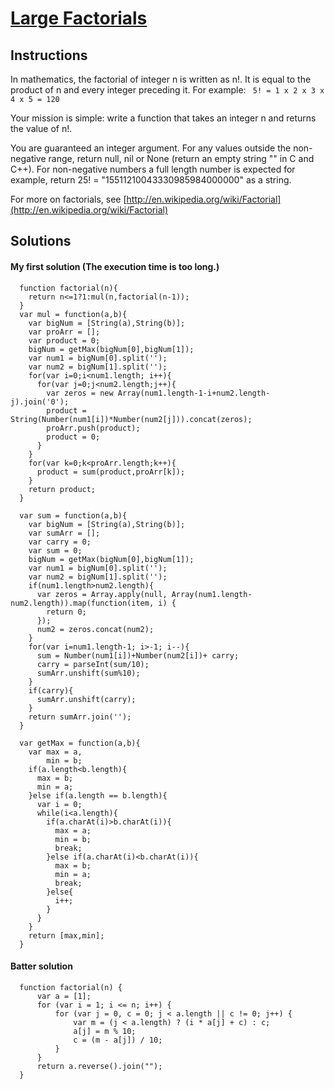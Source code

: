 # [Large Factorials](https://www.codewars.com/kata/large-factorials/train/javascript)

## Instructions

  In mathematics, the factorial of integer n is written as n!. It is equal to the product of n and every integer preceding it. For example: ` 5! = 1 x 2 x 3 x 4 x 5 = 120` 

  Your mission is simple: write a function that takes an integer n and returns the value of n!.

  You are guaranteed an integer argument. For any values outside the non-negative range, return null, nil or None (return an empty string "" in C and C++). For non-negative numbers a full length number is expected for example, return 25! = "15511210043330985984000000" as a string.

  For more on factorials, see [http://en.wikipedia.org/wiki/Factorial](http://en.wikipedia.org/wiki/Factorial)


## Solutions

#### My first solution (The execution time is too long.)

```
  function factorial(n){
    return n<=1?1:mul(n,factorial(n-1));
  }
  var mul = function(a,b){
    var bigNum = [String(a),String(b)];
    var proArr = [];
    var product = 0;
    bigNum = getMax(bigNum[0],bigNum[1]);
    var num1 = bigNum[0].split('');
    var num2 = bigNum[1].split('');
    for(var i=0;i<num1.length; i++){
      for(var j=0;j<num2.length;j++){
        var zeros = new Array(num1.length-1-i+num2.length-j).join('0');
        product = String(Number(num1[i])*Number(num2[j])).concat(zeros);
        proArr.push(product);
        product = 0;
      }
    }
    for(var k=0;k<proArr.length;k++){
      product = sum(product,proArr[k]);
    }
    return product;
  }

  var sum = function(a,b){
    var bigNum = [String(a),String(b)];
    var sumArr = [];
    var carry = 0;
    var sum = 0;
    bigNum = getMax(bigNum[0],bigNum[1]);
    var num1 = bigNum[0].split('');
    var num2 = bigNum[1].split('');
    if(num1.length>num2.length){
      var zeros = Array.apply(null, Array(num1.length-num2.length)).map(function(item, i) {
        return 0;
      });
      num2 = zeros.concat(num2);
    }
    for(var i=num1.length-1; i>-1; i--){
      sum = Number(num1[i])+Number(num2[i])+ carry;
      carry = parseInt(sum/10);
      sumArr.unshift(sum%10);
    }
    if(carry){
      sumArr.unshift(carry);
    }
    return sumArr.join('');
  }

  var getMax = function(a,b){
    var max = a,
        min = b;
    if(a.length<b.length){
      max = b;
      min = a;
    }else if(a.length == b.length){
      var i = 0;
      while(i<a.length){
        if(a.charAt(i)>b.charAt(i)){
          max = a;
          min = b;
          break;
        }else if(a.charAt(i)<b.charAt(i)){
          max = b;
          min = a;
          break;
        }else{
          i++;
        }
      }
    }
    return [max,min];
  }
```

#### Batter solution

```
  function factorial(n) {  
      var a = [1];  
      for (var i = 1; i <= n; i++) {  
          for (var j = 0, c = 0; j < a.length || c != 0; j++) {  
              var m = (j < a.length) ? (i * a[j] + c) : c;  
              a[j] = m % 10;  
              c = (m - a[j]) / 10;  
          }  
      }  
      return a.reverse().join("");  
  } 
```